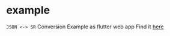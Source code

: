 # example

`JSON <-> SR` Conversion Example as flutter web app
Find it [here](omnesia.org/flutter_showcase/srx)